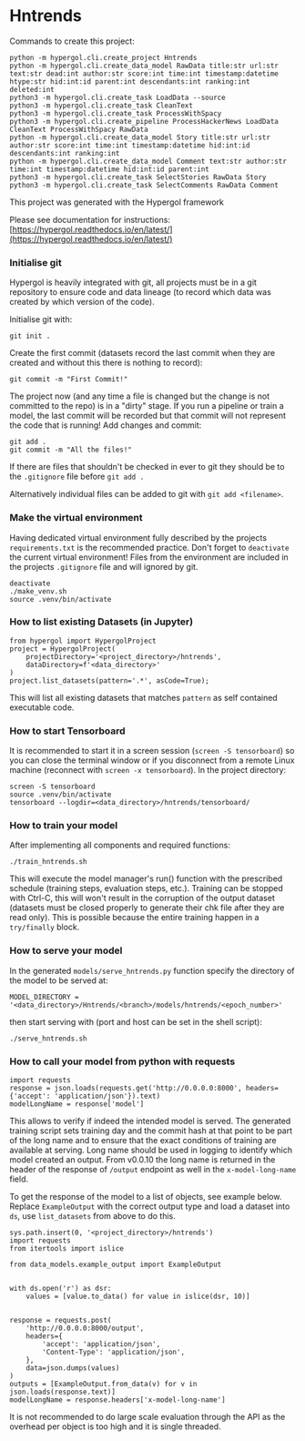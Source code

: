 # Hntrends

Commands to create this project:

```
python -m hypergol.cli.create_project Hntrends
python -m hypergol.cli.create_data_model RawData title:str url:str text:str dead:int author:str score:int time:int timestamp:datetime htype:str hid:int:id parent:int descendants:int ranking:int deleted:int
python3 -m hypergol.cli.create_task LoadData --source
python3 -m hypergol.cli.create_task CleanText
python3 -m hypergol.cli.create_task ProcessWithSpacy
python3 -m hypergol.cli.create_pipeline ProcessHackerNews LoadData CleanText ProcessWithSpacy RawData
python -m hypergol.cli.create_data_model Story title:str url:str author:str score:int time:int timestamp:datetime hid:int:id descendants:int ranking:int
python -m hypergol.cli.create_data_model Comment text:str author:str time:int timestamp:datetime hid:int:id parent:int
python3 -m hypergol.cli.create_task SelectStories RawData Story
python3 -m hypergol.cli.create_task SelectComments RawData Comment
```

This project was generated with the Hypergol framework

Please see documentation for instructions: [https://hypergol.readthedocs.io/en/latest/](https://hypergol.readthedocs.io/en/latest/)

### Initialise git

Hypergol is heavily integrated with git, all projects must be in a git repository to ensure code and data lineage (to record which data was created by which version of the code).

Initialise git with:

```git init .```

Create the first commit (datasets record the last commit when they are created and without this there is nothing to record):

```git commit -m "First Commit!"```

The project now (and any time a file is changed but the change is not committed to the repo) is in a "dirty" stage. If you run a pipeline or train a model, the last commit will be recorded but that commit will not represent the code that is running! Add changes and commit:

```
git add .
git commit -m "All the files!"
```

If there are files that shouldn't be checked in ever to git they should be to the `.gitignore` file before `git add .`

Alternatively individual files can be added to git with `git add <filename>`.

### Make the virtual environment

Having dedicated virtual environment fully described by the projects `requirements.txt` is the recommended practice. Don't forget to `deactivate` the current virtual environment! Files from the environment are included in the projects `.gitignore` file and will ignored by git.

```
deactivate
./make_venv.sh
source .venv/bin/activate
```


### How to list existing Datasets (in Jupyter)

```
from hypergol import HypergolProject
project = HypergolProject(
    projectDirectory='<project_directory>/hntrends',
    dataDirectory=f'<data_directory>'
)
project.list_datasets(pattern='.*', asCode=True);
```

This will list all existing datasets that matches `pattern` as self contained executable code.


### How to start Tensorboard

It is recommended to start it in a screen session (`screen -S tensorboard`) so you can close the terminal window or if you disconnect from a remote Linux machine (reconnect with `screen -x tensorboard`). In the project directory:

```
screen -S tensorboard
source .venv/bin/activate
tensorboard --logdir=<data_directory>/hntrends/tensorboard/
```


### How to train your model

After implementing all components and required functions:

```
./train_hntrends.sh
```

This will execute the model manager's run() function with the prescribed schedule (training steps, evaluation steps, etc.). Training can be stopped with Ctrl-C, this will won't result in the corruption of the output dataset (datasets must be closed properly to generate their chk file after they are read only). This is possible because the entire training happen in a `try/finally` block.

### How to serve your model

In the generated `models/serve_hntrends.py` function specify the directory of the model to be served at:

```
MODEL_DIRECTORY = '<data_directory>/Hntrends/<branch>/models/hntrends/<epoch_number>'
```

then start serving with (port and host can be set in the shell script):

```
./serve_hntrends.sh
```


### How to call your model from python with requests

```
import requests
response = json.loads(requests.get('http://0.0.0.0:8000', headers={'accept': 'application/json'}).text)
modelLongName = response['model']
```

This allows to verify if indeed the intended model is served. The generated training script sets training day and the commit hash at that point to be part of the long name and to ensure that the exact conditions of training are available at serving. Long name should be used in logging to identify which model created an output. From v0.0.10 the long name is returned in the header of the response of `/output` endpoint as well in the `x-model-long-name` field.

To get the response of the model to a list of objects, see example below. Replace `ExampleOutput` with the correct output type and load a dataset into `ds`, use `list_datasets` from above to do this.

```
sys.path.insert(0, '<project_directory>/hntrends')
import requests
from itertools import islice

from data_models.example_output import ExampleOutput


with ds.open('r') as dsr:
    values = [value.to_data() for value in islice(dsr, 10)]


response = requests.post(
    'http://0.0.0.0:8000/output',
    headers={
        'accept': 'application/json',
        'Content-Type': 'application/json',
    },
    data=json.dumps(values)
)
outputs = [ExampleOutput.from_data(v) for v in json.loads(response.text)]
modelLongName = response.headers['x-model-long-name']
```

It is not recommended to do large scale evaluation through the API as the overhead per object is too high and it is single threaded.
